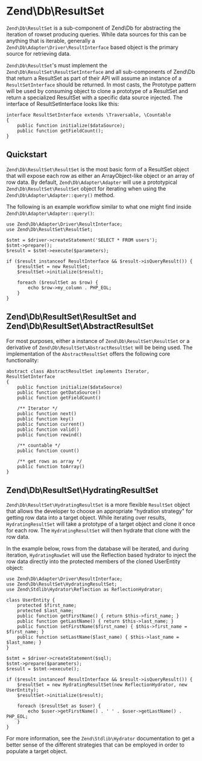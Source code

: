 # Zend\\Db\\ResultSet

`Zend\Db\ResultSet` is a sub-component of Zend\\Db for abstracting the iteration of rowset producing
queries. While data sources for this can be anything that is iterable, generally a
`Zend\Db\Adapter\Driver\ResultInterface` based object is the primary source for retrieving data.

`Zend\Db\ResultSet`'s must implement the `Zend\Db\ResultSet\ResultSetInterface` and all
sub-components of Zend\\Db that return a ResultSet as part of their API will assume an instance of a
`ResultSetInterface` should be returned. In most casts, the Prototype pattern will be used by
consuming object to clone a prototype of a ResultSet and return a specialized ResultSet with a
specific data source injected. The interface of ResultSetInterface looks like this:

``` sourceCode
interface ResultSetInterface extends \Traversable, \Countable
{
    public function initialize($dataSource);
    public function getFieldCount();
}
```

## Quickstart

`Zend\Db\ResultSet\ResultSet` is the most basic form of a ResultSet object that will expose each row
as either an ArrayObject-like object or an array of row data. By default, `Zend\Db\Adapter\Adapter`
will use a prototypical `Zend\Db\ResultSet\ResultSet` object for iterating when using the
`Zend\Db\Adapter\Adapter::query()` method.

The following is an example workflow similar to what one might find inside
`Zend\Db\Adapter\Adapter::query()`:

``` sourceCode
use Zend\Db\Adapter\Driver\ResultInterface;
use Zend\Db\ResultSet\ResultSet;

$stmt = $driver->createStatement('SELECT * FROM users');
$stmt->prepare();
$result = $stmt->execute($parameters);

if ($result instanceof ResultInterface && $result->isQueryResult()) {
    $resultSet = new ResultSet;
    $resultSet->initialize($result);

    foreach ($resultSet as $row) {
        echo $row->my_column . PHP_EOL;
    }
}
```

## Zend\\Db\\ResultSet\\ResultSet and Zend\\Db\\ResultSet\\AbstractResultSet

For most purposes, either a instance of `Zend\Db\ResultSet\ResultSet` or a derivative of
`Zend\Db\ResultSet\AbstractResultSet` will be being used. The implementation of the
`AbstractResultSet` offers the following core functionality:

``` sourceCode
abstract class AbstractResultSet implements Iterator, ResultSetInterface
{
    public function initialize($dataSource)
    public function getDataSource()
    public function getFieldCount()

    /** Iterator */
    public function next()
    public function key()
    public function current()
    public function valid()
    public function rewind()

    /** countable */
    public function count()

    /** get rows as array */
    public function toArray()
}
```

## Zend\\Db\\ResultSet\\HydratingResultSet

`Zend\Db\ResultSet\HydratingResultSet` is a more flexible `ResultSet` object that allows the
developer to choose an appropriate "hydration strategy" for getting row data into a target object.
While iterating over results, `HydratingResultSet` will take a prototype of a target object and
clone it once for each row. The `HydratingResultSet` will then hydrate that clone with the row data.

In the example below, rows from the database will be iterated, and during iteration,
`HydratingRowSet` will use the Reflection based hydrator to inject the row data directly into the
protected members of the cloned UserEntity object:

``` sourceCode
use Zend\Db\Adapter\Driver\ResultInterface;
use Zend\Db\ResultSet\HydratingResultSet;
use Zend\Stdlib\Hydrator\Reflection as ReflectionHydrator;

class UserEntity {
    protected $first_name;
    protected $last_name;
    public function getFirstName() { return $this->first_name; }
    public function getLastName() { return $this->last_name; }
    public function setFirstName($first_name) { $this->first_name = $first_name; }
    public function setLastName($last_name) { $this->last_name = $last_name; }
}

$stmt = $driver->createStatement($sql);
$stmt->prepare($parameters);
$result = $stmt->execute();

if ($result instanceof ResultInterface && $result->isQueryResult()) {
    $resultSet = new HydratingResultSet(new ReflectionHydrator, new UserEntity);
    $resultSet->initialize($result);

    foreach ($resultSet as $user) {
        echo $user->getFirstName() . ' ' . $user->getLastName() . PHP_EOL;
    }
}
```

For more information, see the `Zend\Stdlib\Hydrator` documentation to get a better sense of the
different strategies that can be employed in order to populate a target object.
